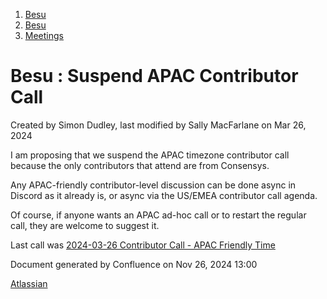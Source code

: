 1. [Besu](index.html)
2. [Besu](Besu_22151173.html)
3. [Meetings](Meetings_22153838.html)

# Besu : Suspend APAC Contributor Call

Created by Simon Dudley, last modified by Sally MacFarlane on Mar 26, 2024

I am proposing that we suspend the APAC timezone contributor call because the only contributors that attend are from Consensys. 

Any APAC-friendly contributor-level discussion can be done async in Discord as it already is, or async via the US/EMEA contributor call agenda.

Of course, if anyone wants an APAC ad-hoc call or to restart the regular call, they are welcome to suggest it.

Last call was [2024-03-26 Contributor Call - APAC Friendly Time](2024-03-26-Contributor-Call---APAC-Friendly-Time_22156751.html)

Document generated by Confluence on Nov 26, 2024 13:00

[Atlassian](http://www.atlassian.com/)
